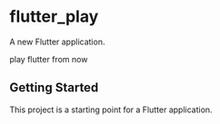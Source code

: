 # flutter_play

A new Flutter application.

play flutter from now

## Getting Started

This project is a starting point for a Flutter application.


